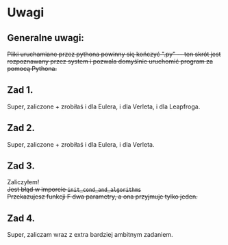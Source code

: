 # Uwagi

## Generalne uwagi:
~~Pliki uruchamiane przez pythona powinny się kończyć ".py" -- ten skrót jest rozpoznawany przez system i pozwala domyślnie uruchomić program za pomocą Pythona.~~

## Zad 1.
Super, zaliczone + zrobiłaś i dla Eulera, i dla Verleta, i dla Leapfroga.

## Zad 2.
Super, zaliczone + zrobiłaś i dla Eulera, i dla Verleta.

## Zad 3.
Zaliczyłem!\
~~Jest błąd w imporcie `init_cond_and_algorithms`~~\
~~Przekazujesz funkcji F dwa parametry, a ona przyjmuje tylko jeden.~~

## Zad 4.
Super, zaliczam wraz z extra bardziej ambitnym zadaniem.
